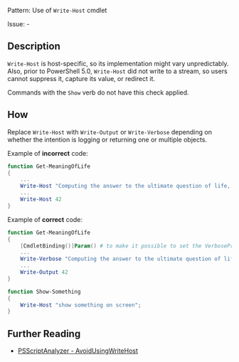 Pattern: Use of `Write-Host` cmdlet

Issue: -

## Description

`Write-Host` is host-specific, so its implementation might vary unpredictably. Also, prior to PowerShell 5.0, `Write-Host` did not write to a stream, so users cannot suppress it, capture its value, or redirect it.

Commands with the `Show` verb do not have this check applied.

## How

Replace `Write-Host` with `Write-Output` or `Write-Verbose` depending on whether the intention is logging or returning one or multiple objects.

Example of **incorrect** code:

``` PowerShell
function Get-MeaningOfLife
{
	...
	Write-Host "Computing the answer to the ultimate question of life, the universe and everything"
	...
	Write-Host 42
}
```

Example of **correct** code:

``` PowerShell
function Get-MeaningOfLife
{
	[CmdletBinding()]Param() # to make it possible to set the VerbosePreference when calling the function
	...
	Write-Verbose "Computing the answer to the ultimate question of life, the universe and everything"
	...
	Write-Output 42
}

function Show-Something
{
    Write-Host "show something on screen";
}
```

## Further Reading

* [PSScriptAnalyzer - AvoidUsingWriteHost](https://github.com/PowerShell/PSScriptAnalyzer/tree/master/docs/Rules/AvoidUsingWriteHost.md)
